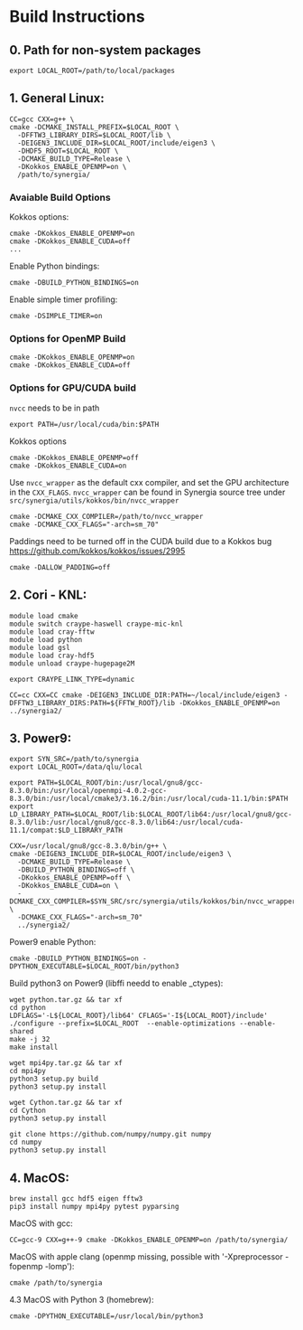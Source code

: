 
# Build Instructions

## 0. Path for non-system packages

    export LOCAL_ROOT=/path/to/local/packages


## 1. General Linux:

    CC=gcc CXX=g++ \
    cmake -DCMAKE_INSTALL_PREFIX=$LOCAL_ROOT \
      -DFFTW3_LIBRARY_DIRS=$LOCAL_ROOT/lib \
      -DEIGEN3_INCLUDE_DIR=$LOCAL_ROOT/include/eigen3 \
      -DHDF5_ROOT=$LOCAL_ROOT \
      -DCMAKE_BUILD_TYPE=Release \
      -DKokkos_ENABLE_OPENMP=on \
      /path/to/synergia/

### Avaiable Build Options

Kokkos options:

    cmake -DKokkos_ENABLE_OPENMP=on
    cmake -DKokkos_ENABLE_CUDA=off
    ...

Enable Python bindings:

    cmake -DBUILD_PYTHON_BINDINGS=on

Enable simple timer profiling:

    cmake -DSIMPLE_TIMER=on

### Options for OpenMP Build

    cmake -DKokkos_ENABLE_OPENMP=on
    cmake -DKokkos_ENABLE_CUDA=off

### Options for GPU/CUDA build

`nvcc` needs to be in path

    export PATH=/usr/local/cuda/bin:$PATH

Kokkos options

    cmake -DKokkos_ENABLE_OPENMP=off
    cmake -DKokkos_ENABLE_CUDA=on

Use `nvcc_wrapper` as the default cxx compiler, and set the GPU architecture in the `CXX_FLAGS`. `nvcc_wrapper` can be found in Synergia source tree under `src/synergia/utils/kokkos/bin/nvcc_wrapper`

    cmake -DCMAKE_CXX_COMPILER=/path/to/nvcc_wrapper
    cmake -DCMAKE_CXX_FLAGS="-arch=sm_70"


Paddings need to be turned off in the CUDA build due to a Kokkos bug https://github.com/kokkos/kokkos/issues/2995

    cmake -DALLOW_PADDING=off




## 2. Cori - KNL:

    module load cmake
    module switch craype-haswell craype-mic-knl
    module load cray-fftw
    module load python
    module load gsl
    module load cray-hdf5
    module unload craype-hugepage2M

    export CRAYPE_LINK_TYPE=dynamic

    CC=cc CXX=CC cmake -DEIGEN3_INCLUDE_DIR:PATH=~/local/include/eigen3 -DFFTW3_LIBRARY_DIRS:PATH=${FFTW_ROOT}/lib -DKokkos_ENABLE_OPENMP=on ../synergia2/


## 3. Power9:

    export SYN_SRC=/path/to/synergia
    export LOCAL_ROOT=/data/qlu/local

    export PATH=$LOCAL_ROOT/bin:/usr/local/gnu8/gcc-8.3.0/bin:/usr/local/openmpi-4.0.2-gcc-8.3.0/bin:/usr/local/cmake3/3.16.2/bin:/usr/local/cuda-11.1/bin:$PATH
    export LD_LIBRARY_PATH=$LOCAL_ROOT/lib:$LOCAL_ROOT/lib64:/usr/local/gnu8/gcc-8.3.0/lib:/usr/local/gnu8/gcc-8.3.0/lib64:/usr/local/cuda-11.1/compat:$LD_LIBRARY_PATH

    CXX=/usr/local/gnu8/gcc-8.3.0/bin/g++ \
    cmake -DEIGEN3_INCLUDE_DIR=$LOCAL_ROOT/include/eigen3 \
      -DCMAKE_BUILD_TYPE=Release \
      -DBUILD_PYTHON_BINDINGS=off \
      -DKokkos_ENABLE_OPENMP=off \
      -DKokkos_ENABLE_CUDA=on \
      -DCMAKE_CXX_COMPILER=$SYN_SRC/src/synergia/utils/kokkos/bin/nvcc_wrapper \
      -DCMAKE_CXX_FLAGS="-arch=sm_70" 
      ../synergia2/


Power9 enable Python:

    cmake -DBUILD_PYTHON_BINDINGS=on -DPYTHON_EXECUTABLE=$LOCAL_ROOT/bin/python3


Build python3 on Power9 (libffi needd to enable _ctypes):

    wget python.tar.gz && tar xf
    cd python
    LDFLAGS='-L${LOCAL_ROOT}/lib64' CFLAGS='-I${LOCAL_ROOT}/include' ./configure --prefix=$LOCAL_ROOT  --enable-optimizations --enable-shared
    make -j 32
    make install

    wget mpi4py.tar.gz && tar xf
    cd mpi4py
    python3 setup.py build
    python3 setup.py install

    wget Cython.tar.gz && tar xf
    cd Cython
    python3 setup.py install

    git clone https://github.com/numpy/numpy.git numpy
    cd numpy
    python3 setup.py install



## 4. MacOS:

    brew install gcc hdf5 eigen fftw3
    pip3 install numpy mpi4py pytest pyparsing

MacOS with gcc:

    CC=gcc-9 CXX=g++-9 cmake -DKokkos_ENABLE_OPENMP=on /path/to/synergia/

MacOS with apple clang (openmp missing, possible with '-Xpreprocessor -fopenmp -lomp'):

    cmake /path/to/synergia

4.3 MacOS with Python 3 (homebrew):

    cmake -DPYTHON_EXECUTABLE=/usr/local/bin/python3
